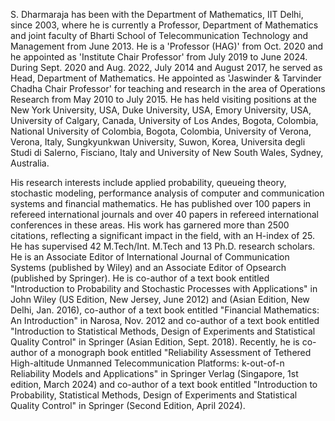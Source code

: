 S. Dharmaraja has been with the Department of Mathematics, IIT Delhi, since 2003, where he is currently a Professor, Department of Mathematics and joint faculty of Bharti School of Telecommunication Technology and Management from June 2013. 
He is a 'Professor (HAG)' from Oct. 2020 and he appointed as 'Institute Chair Professor' from July 2019 to June 2024. 
During Sept. 2020 and Aug. 2022, July 2014 and August 2017, he served as Head, Department of Mathematics. 
He appointed as 'Jaswinder & Tarvinder Chadha Chair Professor' for teaching and research in the area of Operations Research from May 2010 to July 2015. 
He has held visiting positions at the New York University, USA, Duke University, USA, Emory University, USA, University of Calgary, Canada, University of Los Andes, Bogota, Colombia, National University of Colombia, Bogota, Colombia, University of Verona, Verona, Italy, Sungkyunkwan University, Suwon, Korea, Universita degli Studi di Salerno, Fisciano, Italy and University of New South Wales, Sydney, Australia.

His research interests include applied probability, queueing theory, stochastic modeling, performance analysis of computer and communication systems and financial mathematics. 
He has published over 100 papers in refereed international journals and over 40 papers in refereed international conferences in these areas. 
His work has garnered more than 2500 citations, reflecting a significant impact in the field, with an H-index of 25. He has supervised 42 M.Tech/Int. M.Tech and 13 Ph.D. research scholars. 
He is an Associate Editor of International Journal of Communication Systems (published by Wiley) and an Associate Editor of Opsearch (published by Springer). 
He is co-author of a text book entitled "Introduction to Probability and Stochastic Processes with Applications" in John Wiley (US Edition, New Jersey, June 2012) and (Asian Edition, New Delhi, Jan. 2016), co-author of a text book entitled "Financial Mathematics: An Introduction" in Narosa, Nov. 2012 and co-author of a text book entitled "Introduction to Statistical Methods, Design of Experiments and Statistical Quality Control" in Springer (Asian Edition, Sept. 2018). 
Recently, he is co-author of a monograph book entitled "Reliability Assessment of Tethered High-altitude Unmanned Telecommunication Platforms: k-out-of-n Reliability Models and Applications" in Springer Verlag (Singapore, 1st edition, March 2024) and co-author of a text book entitled "Introduction to Probability, Statistical Methods, Design of Experiments and Statistical Quality Control" in Springer (Second Edition, April 2024).
